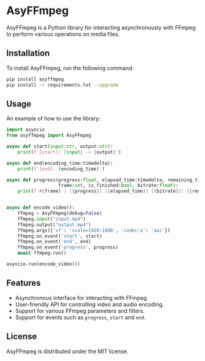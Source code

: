 # AsyFFmpeg

AsyFFmpeg is a Python library for interacting asynchronously with FFmpeg to perform various operations on media files.

## Installation

To install AsyFFmpeg, run the following command:

```bash
pip install asyffmpeg
pip install -r requirements.txt --upgrade
```

## Usage
An example of how to use the library:
```python
import asyncio
from asyffmpeg import AsyFFmpeg

async def start(input:str, output:str):
    print(f'[start]: {input} -> {output}')

async def end(encoding_time:timedelta):
    print(f'[end]: {encoding_time}')

async def progress(progress:float, elapsed_time:timedelta, remaining_time:timedelta,
                   frame:int, is_finished:bool, bitrate:float):
    print(f'#{frame} | [{progress}] [{elapsed_time}] [{bitrate}]: [{remaining_time}] [?:{is_finished}]')


async def encode_video():
    ffmpeg = AsyFFmpeg(debug=False)
    ffmpeg.input("input.mp4")
    ffmpeg.output("output.mp4")
    ffmpeg.args({'vf': 'scale=1920:1080', 'codec:a': 'aac'})
    ffmpeg.on_event('start', start)
    ffmpeg.on_event('end', end)
    ffmpeg.on_event('progress', progress)
    await ffmpeg.run()

asyncio.run(encode_video())
```

## Features
* Asynchronous interface for interacting with FFmpeg.
* User-friendly API for controlling video and audio encoding.
* Support for various FFmpeg parameters and filters.
* Support for events such as `progress`, `start` and `end`.


## License
AsyFFmpeg is distributed under the MIT license.